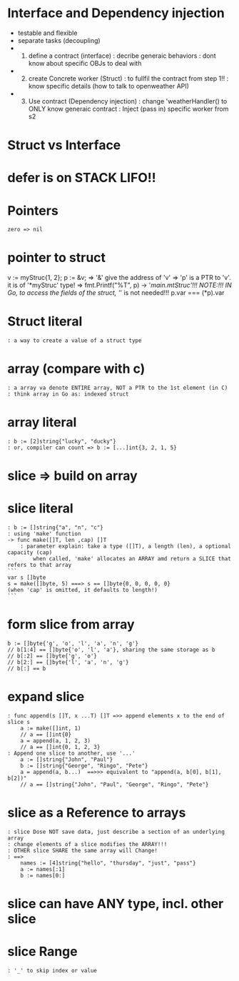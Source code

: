 # Interface and Dependency injection
- testable and flexible
- separate tasks (decoupling)
- 1. define a contract (interface)
    : decribe generaic behaviors
    : dont know about specific OBJs to deal with
- 2. create Concrete worker (Struct)
    : to fullfil the contract from step 1!!
    : know specific details (how to talk to openweather API)
- 3. Use contract (Dependency injection)
    : change 'weatherHandler() to ONLY know generaic contract
    : Inject (pass in) specific worker from s2

# Struct vs Interface

# defer is on STACK LIFO!!

# Pointers
    zero => nil
# pointer to struct
v := myStruc{1, 2};
p := &v;
    => '&' give the address of 'v'
    =>  'p' is a PTR to 'v'. it is of '*myStruc' type!
    => fmt.Printf("%T", p) -> '*main.mtStruc'!!!
NOTE:!!!
    IN Go, to access the fields of the struct, '*' is not needed!!!
    p.var === (*p).var

# Struct literal
    : a way to create a value of a struct type

# array (compare with c)
    : a array va denote ENTIRE array, NOT a PTR to the 1st element (in C)
    : think array in Go as: indexed struct
# array literal
    : b := [2]string{"lucky", "ducky"}
    : or, compiler can count => b := [...]int{3, 2, 1, 5}

# slice => build on array
# slice literal
    : b := []string{"a", "n", "c"}
    : using 'make' function
    -> func make([]T, len ,cap) []T
        : parameter explain: take a type ([]T), a length (len), a optional capacity (cap)
            when called, 'make' allocates an ARRAY amd return a SLICE that refers to that array
    ```
    var s []byte
    s = make([]byte, 5) ===> s == []byte{0, 0, 0, 0, 0}
    (when 'cap' is omitted, it defaults to length!)
    ```
# form slice from array
    b := []byte{'g', 'o', 'l', 'a', 'n', 'g'}
    // b[1:4] == []byte{'o', 'l', 'a'}, sharing the same storage as b
    // b[:2] == []byte{'g', 'o'}
    // b[2:] == []byte{'l', 'a', 'n', 'g'}
    // b[:] == b
# expand slice
    : func append(s []T, x ...T) []T =>> append elements x to the end of slice s
        a := make([]int, 1)
        // a == []int{0}
        a = append(a, 1, 2, 3)
        // a == []int{0, 1, 2, 3}
    : Append one slice to another, use '...'
        a := []string{"John", "Paul"}
        b := []string{"George", "Ringo", "Pete"}
        a = append(a, b...)  ==>>> equivalent to "append(a, b[0], b[1], b[2])"
        // a == []string{"John", "Paul", "George", "Ringo", "Pete"}
# slice as a Reference to arrays
    : slice Dose NOT save data, just describe a section of an underlying array
    : change elements of a slice modifies the ARRAY!!!
    : OTHER slice SHARE the same array will Change!
    : ==>
        names := [4]string{"hello", "thursday", "just", "pass"}
        a := names[:1]
        b := names[0:]
# slice can have ANY type, incl. other slice
# slice Range
    : '_' to skip index or value